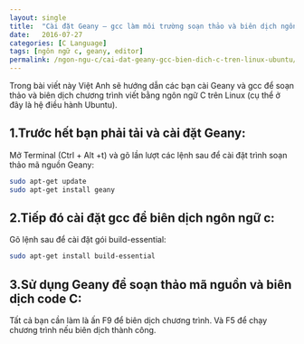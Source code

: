 ```yaml
---
layout: single
title:  "Cài đặt Geany – gcc làm môi trường soạn thảo và biên dịch ngôn ngữ C trên Ubuntu"
date:   2016-07-27
categories: [C Language]
tags: [ngôn ngữ c, geany, editor]
permalink: /ngon-ngu-c/cai-dat-geany-gcc-bien-dich-c-tren-linux-ubuntu/
---
```


Trong bài viết này Việt Anh sẽ hướng dẫn các bạn cài Geany và gcc  để soạn thảo và biên dịch chương trình viết bằng ngôn ngữ C trên Linux (cụ thể ở đây là hệ điều hành Ubuntu).

## 1.Trước hết bạn phải tải và cài đặt Geany:

Mở Terminal (Ctrl + Alt +t) và gõ lần lượt các lệnh sau để cài đặt trình soạn thảo mã nguồn Geany:

~~~sh
sudo apt-get update
sudo apt-get install geany
~~~

## 2.Tiếp đó cài đặt gcc để biên dịch ngôn ngữ c:

Gõ lệnh sau để cài đặt gói build-essential:

~~~sh
sudo apt-get install build-essential
~~~

## 3.Sử dụng Geany để soạn thảo mã nguồn và biên dịch code C:

Tất cả bạn cần làm là ấn F9 để biên dịch chương trình. Và F5 để chạy chương trình nếu biên dịch thành công.
